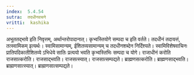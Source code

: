 ```yaml
---
index:  5.4.54
sutra:  तदधीनवचने
vritti:  kashika 
---
```


अभूततद्भावे इति निवृत्तम्, अर्थान्तरोपादानात्। कृभ्वस्तियोगे सम्पदा च इति वर्तते। तदधीनं तदायत्तं, तत्स्वामिकम् इत्यर्थः। स्वामिसामान्यम्, ईशितव्यसामान्यम् च तदधीनशब्देन निर्दिश्यते। स्वामिविशेषवाचिनः प्रातिपदिकातीशितव्ये ऽभिधेये सातिः प्रत्ययो भवति कृभ्वस्तिभिः सम्पदा च योगे। राजाधीनं करोति राजसात्करोति। राजसाद्भवति। राजसत्स्यात्। राजसात्सम्पद्यते। ब्राह्मणसत्करोति। ब्राह्मणसाद्भवति। ब्राह्मणसात्स्यात्। ब्राह्मणसात्सम्पद्यते।

